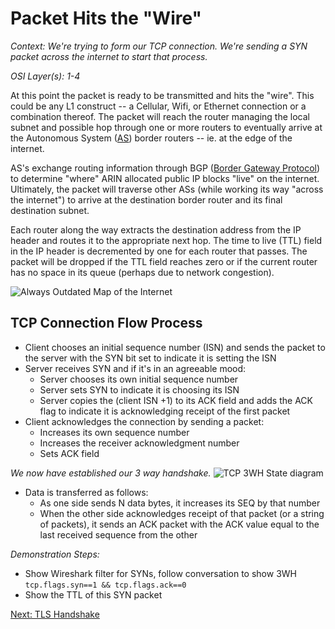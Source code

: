 # Packet Hits the "Wire"

_Context: We're trying to form our TCP connection. We're sending a SYN packet across the internet to start that process._

_OSI Layer(s): 1-4_

At this point the packet is ready to be transmitted and hits the "wire". This could be any L1 construct -- a Cellular, Wifi, or Ethernet connection or a combination thereof. The packet will reach the router managing the local subnet and possible hop through one or more routers to eventually arrive at the Autonomous System ([AS](https://en.wikipedia.org/wiki/Autonomous_system_(Internet))) border routers -- ie. at the edge of the internet. 

AS's exchange routing information through BGP ([Border Gateway Protocol](https://en.wikipedia.org/wiki/Border_Gateway_Protocol)) to determine "where" ARIN allocated public IP blocks "live" on the internet. Ultimately, the packet will traverse other ASs (while working its way "across the internet") to arrive at the destination border router and its final destination subnet.

Each router along the way extracts the destination address from the IP header and routes it to the appropriate next hop. The time to live (TTL) field in the IP header is decremented by one for each router that passes. The packet will be dropped if the TTL field reaches zero or if the current router has no space in its queue (perhaps due to network congestion).

![Always Outdated Map of the Internet](https://upload.wikimedia.org/wikipedia/commons/c/cf/NetTransformer_Internet_BGP_map.jpg)

## TCP Connection Flow Process

* Client chooses an initial sequence number (ISN) and sends the packet to the server with the SYN bit set to indicate it is setting the ISN
* Server receives SYN and if it's in an agreeable mood:
  * Server chooses its own initial sequence number
  * Server sets SYN to indicate it is choosing its ISN
  * Server copies the (client ISN +1) to its ACK field and adds the ACK flag to indicate it is acknowledging receipt of the first packet
* Client acknowledges the connection by sending a packet:
  * Increases its own sequence number
  * Increases the receiver acknowledgment number
  * Sets ACK field

*We now have established our 3 way handshake.*
![TCP 3WH State diagram](https://cdn-images-1.medium.com/max/1306/1*n22QJMww4vGw_MrlZbysLg.png)

* Data is transferred as follows:
  * As one side sends N data bytes, it increases its SEQ by that number
  * When the other side acknowledges receipt of that packet (or a string of packets), it sends an ACK packet with the ACK value equal to the last received sequence from the other

_Demonstration Steps:_
* Show Wireshark filter for SYNs, follow conversation to show 3WH
``tcp.flags.syn==1 && tcp.flags.ack==0``
* Show the TTL of this SYN packet

[Next: TLS Handshake](./8-TLShandshake.md)
